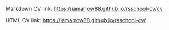 Markdown CV link: https://iamarrow88.github.io/rsschool-cv/cv

HTML CV link: https://iamarrow88.github.io/rsschool-cv/
